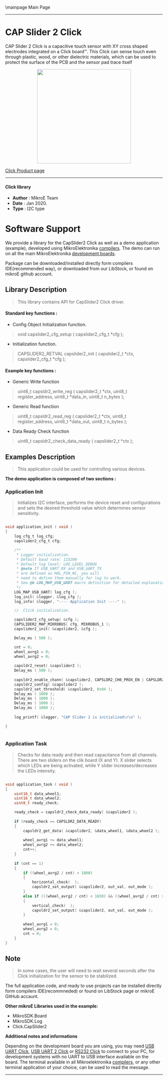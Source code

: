\mainpage Main Page


---
# CAP Slider 2 Click

CAP Slider 2 Click is a capacitive touch sensor with XY cross shaped electrodes integrated on a Click board™. This Click can sense touch even through plastic, wood, or other dielectric materials, which can be used to protect the surface of the PCB and the sensor pad trace itself

<p align="center">
  <img src="https://download.mikroe.com/images/click_for_ide/capslider2_click.png" height=300px>
</p>

[Click Product page](https://www.mikroe.com/cap-slider-2-click)

---


#### Click library 

- **Author**        : MikroE Team
- **Date**          : Jan 2020.
- **Type**          : I2C type


# Software Support

We provide a library for the CapSlider2 Click 
as well as a demo application (example), developed using MikroElektronika 
[compilers](https://shop.mikroe.com/compilers). 
The demo can run on all the main MikroElektronika [development boards](https://shop.mikroe.com/development-boards).

Package can be downloaded/installed directly form compilers IDE(recommended way), or downloaded from our LibStock, or found on mikroE github account. 

## Library Description

> This library contains API for CapSlider2 Click driver.

#### Standard key functions :

- Config Object Initialization function.
> void capslider2_cfg_setup ( capslider2_cfg_t *cfg ); 
 
- Initialization function.
> CAPSLIDER2_RETVAL capslider2_init ( capslider2_t *ctx, capslider2_cfg_t *cfg );


#### Example key functions :

- Generic Write function
> uint8_t capsldr2_write_reg ( capslider2_t *ctx, uint8_t register_address, uint8_t *data_in, uint8_t n_bytes );
 
- Generic Read function
> uint8_t capsldr2_read_reg ( capslider2_t *ctx, uint8_t register_address, uint8_t *data_out, uint8_t n_bytes );

- Data Ready Check function
> uint8_t capsldr2_check_data_ready ( capslider2_t *ctx );

## Examples Description

> This application could be used for controlling various devices.

**The demo application is composed of two sections :**

### Application Init 

> Initializes I2C interface, performs the device reset and configurations
> and sets the desired threshold value which determines sensor sensitivity.

```c

void application_init ( void )
{
    log_cfg_t log_cfg;
    capslider2_cfg_t cfg;

    /** 
     * Logger initialization.
     * Default baud rate: 115200
     * Default log level: LOG_LEVEL_DEBUG
     * @note If USB_UART_RX and USB_UART_TX 
     * are defined as HAL_PIN_NC, you will 
     * need to define them manually for log to work. 
     * See @b LOG_MAP_USB_UART macro definition for detailed explanation.
     */
    LOG_MAP_USB_UART( log_cfg );
    log_init( &logger, &log_cfg );
    log_info( &logger, "---- Application Init ----" );

    //  Click initialization.

    capslider2_cfg_setup( &cfg );
    CAPSLIDER2_MAP_MIKROBUS( cfg, MIKROBUS_1 );
    capslider2_init( &capslider2, &cfg );

    Delay_ms ( 500 );

    cnt = 0;
    wheel_avrg1 = 0;
    wheel_avrg2 = 0;
    
    capsldr2_reset( &capslider2 );
    Delay_ms ( 500 );
    
    capsldr2_enable_chann( &capslider2, CAPSLDR2_CH0_PROX_EN | CAPSLDR2_CH1_EN | CAPSLDR2_CH2_EN | CAPSLDR2_CH3_EN | CAPSLDR2_CH4_EN | CAPSLDR2_CH5_EN | CAPSLDR2_CH6_EN | CAPSLDR2_CH7_EN | CAPSLDR2_CH8_EN | CAPSLDR2_CH9_EN );
    capsldr2_config( &capslider2 );
    capsldr2_set_threshold( &capslider2, 0x04 );
    Delay_ms ( 1000 );
    Delay_ms ( 1000 );
    Delay_ms ( 1000 );
    Delay_ms ( 1000 );
    
    log_printf( &logger, "CAP Slider 2 is initialized\r\n" );

}
  
```

### Application Task

> Checks for data ready and then read capacitance from all channels.
> There are two sliders on the clik board (X and Y).
> X slider selects which LEDs are being activated, 
> while Y slider increases/decreases the LEDs intensity.

```c

void application_task ( void )
{
    uint16_t data_wheel1;
    uint16_t data_wheel2;
    uint8_t ready_check;

    ready_check = capsldr2_check_data_ready( &capslider2 );
    
    if (ready_check == CAPSLDR2_DATA_READY)
    {
        capsldr2_get_data( &capslider2, &data_wheel1, &data_wheel2 );
        
        wheel_avrg1 += data_wheel1;
        wheel_avrg2 += data_wheel2;
        cnt++;
    }
    
    if (cnt == 1)
    {
        if ((wheel_avrg2 / cnt) > 1800)
        {
            horizontal_check(  );
            capsldr2_set_output( &capslider2, out_val, out_mode );
        }
        else if (((wheel_avrg2 / cnt) < 1650) && ((wheel_avrg2 / cnt) > 1000))
        {
            vertical_check(  );
            capsldr2_set_output( &capslider2, out_val, out_mode );
        }
        
        wheel_avrg1 = 0;
        wheel_avrg2 = 0;
        cnt = 0;
    }
}  

```

## Note

> In some cases, the user will need to wait several seconds after the Click initialization for the sensor to be stabilized.

The full application code, and ready to use projects can be  installed directly form compilers IDE(recommneded) or found on LibStock page or mikroE GitHub accaunt.

**Other mikroE Libraries used in the example:** 

- MikroSDK.Board
- MikroSDK.Log
- Click.CapSlider2

**Additional notes and informations**

Depending on the development board you are using, you may need 
[USB UART Click](https://shop.mikroe.com/usb-uart-click), 
[USB UART 2 Click](https://shop.mikroe.com/usb-uart-2-click) or 
[RS232 Click](https://shop.mikroe.com/rs232-click) to connect to your PC, for 
development systems with no UART to USB interface available on the board. The 
terminal available in all Mikroelektronika 
[compilers](https://shop.mikroe.com/compilers), or any other terminal application 
of your choice, can be used to read the message.



---
